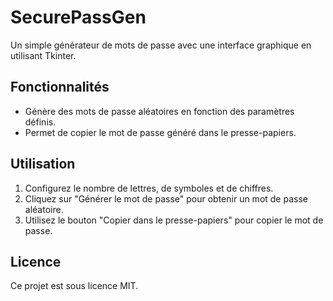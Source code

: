 # SecurePassGen

Un simple générateur de mots de passe avec une interface graphique en utilisant Tkinter.

## Fonctionnalités

- Génère des mots de passe aléatoires en fonction des paramètres définis.
- Permet de copier le mot de passe généré dans le presse-papiers.

## Utilisation

1. Configurez le nombre de lettres, de symboles et de chiffres.
2. Cliquez sur "Générer le mot de passe" pour obtenir un mot de passe aléatoire.
3. Utilisez le bouton "Copier dans le presse-papiers" pour copier le mot de passe.

## Licence

Ce projet est sous licence MIT.
